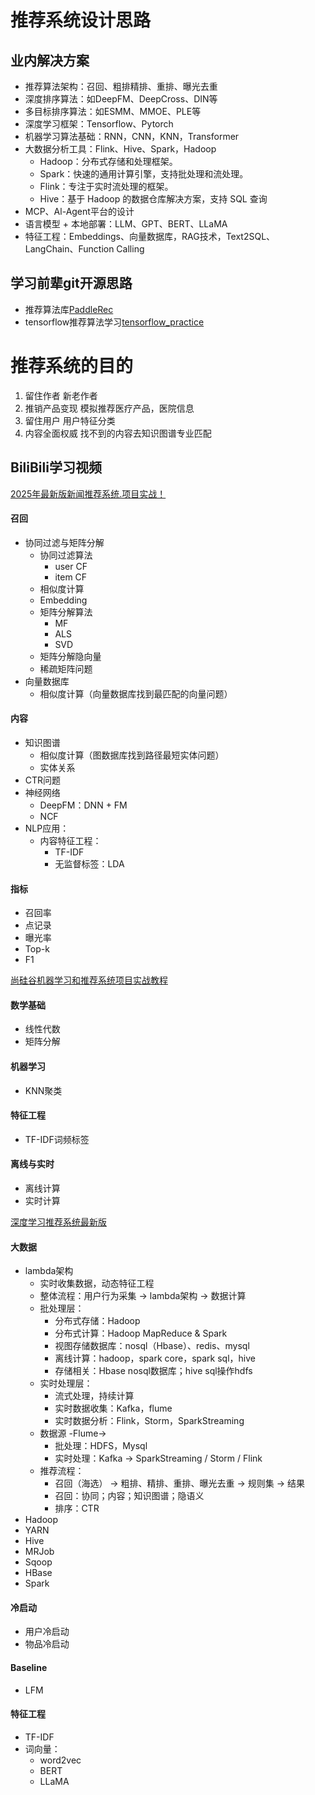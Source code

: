**推荐系统设计思路**
====================

## 业内解决方案

* 推荐算法架构：召回、粗排精排、重排、曝光去重
* 深度排序算法：如DeepFM、DeepCross、DIN等
* 多目标排序算法：如ESMM、MMOE、PLE等
* 深度学习框架：Tensorflow、Pytorch
* 机器学习算法基础：RNN，CNN，KNN，Transformer
* 大数据分析工具：Flink、Hive、Spark，Hadoop
  * Hadoop：分布式存储和处理框架。
  * Spark：快速的通用计算引擎，支持批处理和流处理。
  * Flink：专注于实时流处理的框架。
  * Hive：基于 Hadoop 的数据仓库解决方案，支持 SQL 查询
* MCP、Al-Agent平台的设计
* 语言模型 + 本地部署：LLM、GPT、BERT、LLaMA
* 特征工程：Embeddings、向量数据库，RAG技术，Text2SQL、LangChain、Function Calling

## 学习前辈git开源思路

* 推荐算法库[PaddleRec](https://gitee.com/paddlepaddle/PaddleRec)
* tensorflow推荐算法学习[tensorflow_practice](https://github.com/princewen/tensorflow_practice)

# 推荐系统的目的
1. 留住作者
新老作者
2. 推销产品变现
模拟推荐医疗产品，医院信息
3. 留住用户
用户特征分类
4. 内容全面权威
找不到的内容去知识图谱专业匹配

## BiliBili学习视频
[2025年最新版新闻推荐系统.项目实战！](https://www.bilibili.com/video/BV1ucoFYaEDo/?spm_id_from=333.1387.favlist.content.click)
#### 召回
* 协同过滤与矩阵分解
  * 协同过滤算法
    * user CF
    * item CF
  * 相似度计算
  * Embedding
  * 矩阵分解算法
    * MF
    * ALS
    * SVD
  * 矩阵分解隐向量
  * 稀疏矩阵问题
* 向量数据库
  * 相似度计算（向量数据库找到最匹配的向量问题）
#### 内容
* 知识图谱
  * 相似度计算（图数据库找到路径最短实体问题）
  * 实体关系
* CTR问题
* 神经网络
  * DeepFM：DNN + FM
  * NCF
* NLP应用：
  * 内容特征工程：
    * TF-IDF
    * 无监督标签：LDA
#### 指标
* 召回率
* 点记录
* 曝光率
* Top-k
* F1

[尚硅谷机器学习和推荐系统项目实战教程](https://www.bilibili.com/video/BV1R4411N78S/?spm_id_from=333.1387.favlist.content.click)
#### 数学基础
* 线性代数
* 矩阵分解
#### 机器学习
* KNN聚类
#### 特征工程
* TF-IDF词频标签
#### 离线与实时
* 离线计算
* 实时计算

[深度学习推荐系统最新版](https://www.bilibili.com/video/BV1FY4y1q7Ay/?spm_id_from=333.1387.favlist.content.click&vd_source=b48c0b3ca5c59b2f03818a972c3d331e)
#### 大数据
* lambda架构
  * 实时收集数据，动态特征工程
  * 整体流程：用户行为采集 -> lambda架构 -> 数据计算
  * 批处理层：
    * 分布式存储：Hadoop
    * 分布式计算：Hadoop MapReduce & Spark
    * 视图存储数据库：nosql（Hbase）、redis、mysql
    * 离线计算：hadoop，spark core，spark sql，hive
    * 存储相关：Hbase nosql数据库；hive sql操作hdfs
  * 实时处理层：
    * 流式处理，持续计算
    * 实时数据收集：Kafka，flume
    * 实时数据分析：Flink，Storm，SparkStreaming
  * 数据源 -Flume-> 
    * 批处理：HDFS，Mysql
    * 实时处理：Kafka -> SparkStreaming / Storm / Flink
  * 推荐流程：
    * 召回（海选） -> 粗排、精排、重排、曝光去重 -> 规则集 -> 结果
    * 召回：协同；内容；知识图谱；隐语义
    * 排序：CTR
* Hadoop
* YARN
* Hive
* MRJob
* Sqoop
* HBase
* Spark
#### 冷启动
* 用户冷启动
* 物品冷启动
#### Baseline
* LFM
#### 特征工程
* TF-IDF
* 词向量：
  * word2vec
  * BERT
  * LLaMA
